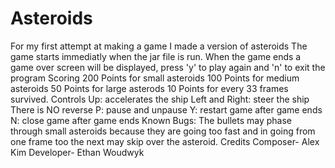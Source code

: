 # Asteroids
For my first attempt at making a game I made a version of asteroids
The game starts immediatly when the jar file is run. 
When the game ends a game over screen will be displayed, press 'y' to play again and 'n' to exit the program
Scoring
    200 Points for small asteroids
    100 Points for medium asteroids 
    50 Points for large asterods 
    10 Points for every 33 frames survived. 
Controls
    Up: accelerates the ship
    Left and Right: steer the ship 
    There is NO reverse
    P: pause and unpause
    Y: restart game after game ends
    N: close game after game ends
Known Bugs:
    The bullets may phase through small asteroids because they are going too fast and in going from one frame too the next may skip over the asteroid.
Credits
    Composer- Alex Kim
    Developer- Ethan Woudwyk
